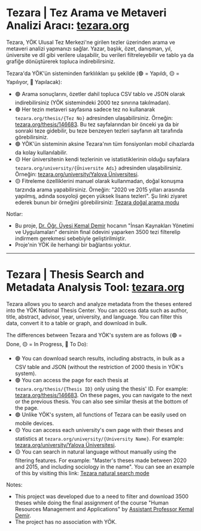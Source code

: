 # Tezara | Tez Arama ve Metaveri Analizi Aracı: [tezara.org](https://tezara.org)

Tezara, YÖK Ulusal Tez Merkezi'ne girilen tezler üzerinden arama ve metaveri analizi yapmanızı sağlar. Yazar, başlık, özet, danışman, yıl, üniversite ve dil gibi verilere ulaşabilir, bu verileri filtreleyebilir ve tablo ya da grafiğe dönüştürerek topluca indirebilirsiniz.

Tezara'da YÖK'ün sisteminden farklılıkları şu şekilde (🟢 = Yapıldı, 🟡 = Yapılıyor, 🔵 Yapılacak):

- 🟢 Arama sonuçlarını, özetler dahil topluca CSV tablo ve JSON olarak indirebilirsiniz (YÖK sistemindeki 2000 tez sınırına takılmadan).
- 🟢 Her tezin metaveri sayfasına sadece tez no kullanarak `tezara.org/thesis/{Tez No}` adresinden ulaşabilirsiniz. Örneğin: [tezara.org/thesis/146683](https://tezara.org/thesis/146683). Bu tez sayfalarından bir önceki ya da bir sonraki teze gidebilir, bu teze benzeyen tezleri sayfanın alt tarafında görebilirsiniz.
- 🟢 YÖK'ün sisteminin aksine Tezara'nın tüm fonsiyonları mobil cihazlarda da kolay kullanılabilir.
- 🟡 Her üniversitenin kendi tezlerinin ve istatistiklerinin olduğu sayfalara `tezara.org/university/{Üniversite Adı}` adresinden ulaşabilirsiniz. Örneğin: [tezara.org/university/Yalova Üniversitesi](https://tezara.org/university/Yalova%20%C3%9Cniversitesi).
- 🟡 Fitreleme özelliklerini manuel olarak kullanmadan, doğal konuşma tarzında arama yapabilirsiniz. Örneğin: "2020 ve 2015 yılları arasında yapılmış, adında sosyoloji geçen yüksek lisans tezleri". Şu linki ziyaret ederek bunun bir örneğini görebilirsiniz: [Tezara doğal arama modu](https://tezara.org/search?q=2020%20ve%202015%20y%C4%B1llar%C4%B1%20aras%C4%B1nda%20yap%C4%B1lm%C4%B1%C5%9F,%20ad%C4%B1nda%20sosyoloji%20ge%C3%A7en%20y%C3%BCksek%20lisans%20tezleri&fcall=true)

Notlar:

- Bu proje, [Dr. Öğr. Üyesi Kemal Demir](https://ubs.yalova.edu.tr/ABPDS/AcademicInformation/BilgiGoruntulemev2/Index?pid=U2bdP510gBlFktL3iVOXsQ!xGGx!!xGGx!) hocanın "İnsan Kaynakları Yönetimi ve Uygulamaları" dersinin final ödevini yaparken 3500 tezi filterelip indirmem gerekmesi sebebiyle geliştirilmiştir.
- Proje'nin YÖK ile herhangi bir bağlantısı yoktur.

---

# Tezara | Thesis Search and Metadata Analysis Tool: [tezara.org](https://tezara.org)

Tezara allows you to search and analyze metadata from the theses entered into the YÖK National Thesis Center. You can access data such as author, title, abstract, advisor, year, university, and language. You can filter this data, convert it to a table or graph, and download in bulk.

The differences between Tezara and YÖK's system are as follows (🟢 = Done, 🟡 = In Progress, 🔵 To Do):

- 🟢 You can download search results, including abstracts, in bulk as a CSV table and JSON (without the restriction of 2000 thesis in YÖK's system).
- 🟢 You can access the page for each thesis at `tezara.org/thesis/{Thesis ID}` only using the thesis' ID. For example: [tezara.org/thesis/146683](https://tezara.org/thesis/146683). On these pages, you can navigate to the next or the previous thesis. You can also see similar thesis at the bottom of the page.
- 🟢 Unlike YÖK's system, all functions of Tezara can be easily used on mobile devices.
- 🟡 You can access each university's own page with their theses and statistics at `tezara.org/university/{University Name}`. For example: [tezara.org/university/Yalova Üniversitesi](https://tezara.org/university/Yalova%20%C3%9Cniversitesi).
- 🟡 You can search in natural language without manually using the filtering features. For example: "Master's theses made between 2020 and 2015, and including sociology in the name". You can see an example of this by visiting this link: [Tezara natural search mode](https://tezara.org/search?q=2020%20ve%202015%20y%C4%B1llar%C4%B1%20aras%C4%B1nda%20yap%C4%B1lm%C4%B1%C5%9F,%20ad%C4%B1nda%20sosyoloji%20ge%C3%A7en%20y%C3%BCksek%20lisans%20tezleri&fcall=true)

Notes:

- This project was developed due to a need to filter and download 3500 theses while doing the final assignment of the course "Human Resources Management and Applications" by [Assistant Professor Kemal Demir](https://ubs.yalova.edu.tr/ABPDS/AcademicInformation/BilgiGoruntulemev2/Index?pid=U2bdP510gBlFktL3iVOXsQ!xGGx!!xGGx!).
- The project has no association with YÖK.
